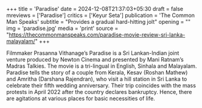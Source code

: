 +++
title = 'Paradise'
date = 2024-12-08T21:37:03+05:30
draft = false
mreviews = ['Paradise']
critics = ['Keyur Seta']
publication = 'The Common Man Speaks'
subtitle = "Provides a gradual hard-hitting jolt"
opening = ""
img = 'paradise.jpg'
media = 'print'
source = "https://thecommonmanspeaks.com/paradise-movie-review-sri-lanka-malayalam/"
+++

Filmmaker Prasanna Vithanage’s Paradise is a Sri Lankan-Indian joint venture produced by Newton Cinema and presented by Mani Ratnam’s Madras Talkies. The movie is a tri-lingual in English, Sinhala and Malayalam. Paradise tells the story of a couple from Kerala, Kesav (Roshan Mathew) and Amritha (Darshana Rajendran), who visit a hill station in Sri Lanka to celebrate their fifth wedding anniversary. Their trip coincides with the mass protests in April 2022 after the country declares bankruptcy. Hence, there are agitations at various places for basic necessities of life.
